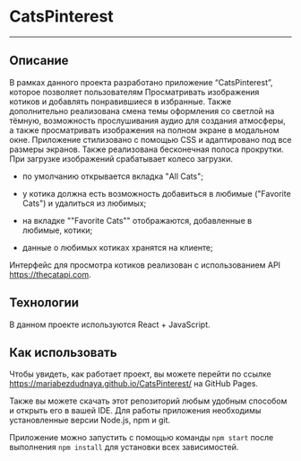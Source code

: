 # CatsPinterest
---

## Описание
В рамках данного проекта разработано приложение “CatsPinterest”, которое позволяет пользователям Просматривать изображения котиков и добавлять понравившиеся в избранные. Также дополнительно реализована смена темы оформления со светлой на тёмную, возможность прослушивания аудио для создания атмосферы, а также просматривать изображения на полном экране в модальном окне. Приложение стилизовано с помощью CSS и адаптировано под все размеры экранов. Также реализована бесконечная полоса прокрутки. При загрузке изображений срабатывает колесо загрузки.

- по умолчанию открывается вкладка "All Cats";

- у котика должна есть возможность добавиться в любимые ("Favorite Cats") и удалиться из любимых;

- на вкладке ""Favorite Cats"" отображаются, добавленные в любимые, котики;

- данные о любимых котиках хранятся на клиенте;

Интерфейс для просмотра котиков реализован с использованием API https://thecatapi.com.

## Технологии

В данном проекте используются React + JavaScript.

## Как использовать

Чтобы увидеть, как работает проект, вы можете перейти по ссылке <https://mariabezdudnaya.github.io/CatsPinterest/> на GitHub Pages.

Также вы можете скачать этот репозиторий любым удобным способом и открыть его в вашей IDE. Для работы приложения необходимы установленные версии Node.js, npm и git.

Приложение можно запустить с помощью команды `npm start` после выполнения `npm install` для установки всех зависимостей.